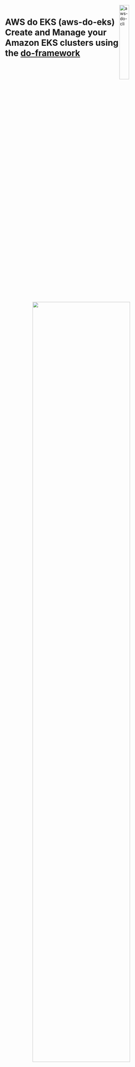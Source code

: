 <img alt="aws-do-cli" src="./aws-do-eks-1024.png" width="25%" align="right" />

# AWS do EKS (aws-do-eks) <br/> Create and Manage your Amazon EKS clusters using the [do-framework](https://bit.ly/do-framework)

<center><img src="aws-do-eks.png" width="80%"/> </br>

Fig. 1 - EKS cluster sample
</center>


## Overview
As described in the [Amazon EKS User Guide](https://docs.aws.amazon.com/eks/latest/userguide/create-cluster.html), creating an EKS cluster can be done using [eksctl](https://eksctl.io/usage/creating-and-managing-clusters/), the [AWS console](https://console.aws.amazon.com/eks/home#/clusters), or the [aws cli](https://docs.aws.amazon.com/cli/latest/userguide/cli-chap-install.html). There are also [other options](https://registry.terraform.io/modules/terraform-aws-modules/eks/aws/latest), however typically each tool has a learning curve and requires some proficiency.  
The Do framework strives to simplify DevOps and MLOps tasks by automating complex operations into intuitive action scripts. For example, instead of running an eksctl command with several command line arguments to create an EKS cluster, aws-do-eks provides an `eks-create.sh` script which wraps a collection of tools including eksctl and provides the end user with a simplified and intuitive experience. The only prerequisite needed to build and run this project is [Docker](https://docs.docker.com/get-docker/). The main use case of this project is to specify a desired cluster configuration, then create or manage the EKS cluster by executing a script. This process is described in further detail below.

## Configure
All necessary configuration items are centralized in two configuration files. The [`.env`](.env) file in the project's root contains all project-specific items and is used when building and running the project container. The [`wd/conf/eks.conf`](wd/conf/eks.conf) file contains all EKS specific configuration items and is used when running the action scripts to create, scale, or delete your EKS cluster. Heterogeneous clusters are supported. In `eks.conf` you can specify the list of nodegroups to be added to the cluster and at what scale. AWS Credentials can be configured at the instance level through an instance role or injected into the container that runs aws-do-eks using volume or secrets mounting. To configure credentials, run aws configure. Credentials you configure on the host will be mounted into the aws-do-eks container according to the VOL_MAP setting in `.env`.
Alternatively to [`eks.conf`](wd/conf/eks.conf) you may use a cluster manifest file [`wd/conf/eks.yaml`](wd/conf/eks.yaml). To use the manifest file instead of `eks.conf`, set the [`CONFIG` variable in eks.conf](/wd/conf/eks.conf#L16) to `yaml` instead of `conf`. The advantage of using a manifest file for defining the cluster is that it supports advanced options, which are not available through `eksctl`. For example, enabling of EFA networking is only supported via the manifest file. All supported options in the manifest are documented in the [`eks.yaml` schema](https://eksctl.io/usage/schema/).

## Build
This project follows the [Depend on Docker](https://github.com/iankoulski/depend-on-docker) template to build a container including all needed tools and utilities for creation and management of your EKS clusters. Please execute the [`./build.sh`](./build.sh) script to create the `aws-do-eks` container image. If desired, the image name or registry address can be modified in the project configuration file [`.env`](.env).

## Run
The [`./run.sh`](./run.sh) script starts the project container. After the container is started, use the [`./exec.sh`](./exec.sh) script to open a bash shell in the container. All necessary tools to allow creation, management, and operation of EKS are available in this shell. 

## EKS Create
Execute the [`./eks-create.sh`](Container-Root/eks/eks-create.sh) script to create the configured cluster. This operation will take a while as it involves creation of a VPC, Subnets, Autoscaling groups, the EKS cluster, its nodes and any other necessary resources. Upon successful completion of this process, your shell will be configured for `kubectl` access to the created EKS cluster. 

## EKS Status
To view the current status of the cluster execute the [`eks-status.sh`](Container-Root/eks/eks-status.sh) script. It will display the cluster information as well as details about any CPU, GPU, Inferentia nodegroups and fargate profiles in the cluster.

## EKS Scale
To set the sizes of your cluster node groups, update the [`eks.conf`](wd/conf/eks.conf) file, then run [`./eks-scale.sh`](Container-Root/eks/eks-scale.sh).

## EKS Delete
To decomission your cluster and remove all AWS resources associated with it, execute the [`./eks-delete.sh`](Container-Root/eks/eks-delete.sh) script. This is a destructive operation. If there is anything in your cluster that you need saved, please persist it outside of the cluster VPC before executing this script.

## Shell customiazations
When you open a shell into a running `aws-do-eks` container via `./exec.sh`, you will be able to execute `kubectl`, `aws`, and `eksctl` commands. There are other tools and shell customizations that are installed in the container for convenience.

### Tools and customizations
* [kubectx](https://github.com/ahmetb/kubectx) - show or set current Kubernetes context
* [kubens](https://github.com/ahmetb/kubectx) - show or set current namespace
* [kubetail](https://github.com/johanhaleby/kubetail/master/kubetail) - tail the logs of pods that have a name matching a specified pattern
* [kubectl-node-shell](https://github.com/kvaps/kubectl-node-shell) - open an interactive shell into a kubernetes node using a privileged mode (Do not use in production)
* [kubeps1](https://github.com/jonmosco/kube-ps1) - customize shell prompt with cluster info 

### Aliases
```
ll='ls -alh --color=auto'
k=kubectl
kc=kubectx
kn=kubens
kt=kubetail
ks=kube-shell
kon=kubeon
koff=kubeoff
```

## Other scripts

### Infrastructure
The [`eks`](Container-Root/eks) folder contains [`vpc`](Container-Root/eks/vpc), [`nodegroup`](Container-Root/eks/nodegroup), and [`fargateprofile`](Container-Root/eks/fargateprofile) subfolders. These subfolders contain module-level scripts that are used by the scripts in the main folder, however they can also be executed independently. To run one of those scripts independently, ensure that the environment variables tha are needed by the scripts are set before executing them. One way to do that is to source the eks.conf file. Running a module script individually will display information about any environment variables that are missing and could be defined with `export ENV_VAR=value`.

### Deployment
The [`deployment`](Container-Root/eks/deployment) folder contains scripts for deploying system-level capabilities like cluster-autoscaler, aws-load-balancer-controller, horizontal-pod-autoscaler, etc. to the EKS cluster. If you would like cluster-autoscaler deployed automatically when the cluster is created, set CLUSTER_AUTOSCALER_DEPLOY="true" in eks.conf. To deploy the cluster-autoscaler to an EKS cluster that has already been created, change your current directory to deployment/cluster-autoscaler, then execute [`./deploy-cluster-autoscaler.sh`](Container-Root/eks/deployment/cluster-autoscaler/deploy-cluster-autoscaler.sh). Follow a similar pattern for other deployments.

### Operations
The [`ops`](Container-Root/eks/ops) folder contains scripts for management and operation of workloads on the EKS cluster. The goal of these scripts is to provide shorthand for commonly used `kubectl` command lines. 

### Container
The project home folder offers a number of additional scripts for management of the aws-do-eks container.
* [`./login.sh`](./login.sh) - use the currently configured node aws settings to authenticate with the configured registry
* [`./push.sh`](./push.sh) - push aws-do-eks container image to configured registry
* [`./pull.sh`](./pull.sh) - pull aws-do-eks container image from a configured existing registry
* [`./status.sh`](./status.sh) - show current status of aws-do-eks container
* [`./start.sh`](./status.sh) - start the aws-do-eks container if is currently in "Exited" status
* [`./stop.sh`](./stop.sh) - stop and remove the aws-do-eks container
* [`./test.sh`](./test.sh) - run container unit tests

## Troubleshooting
* eksctl authentication errors - execute "aws configure --profile <profile_name>" and provide access key id and secret access key to configure access.
```
Create a new profile, different than default:
aws configure --profile <profile-name>

Update kubeconfig with profile::
aws eks update-kubeconfig --region <region> --name <cluster-name> --profile <profile-name>

Check that <profile-name> is in ~/.kube/config

user:
    exec:
      apiVersion: client.authentication.k8s.io/v1alpha1
      args:
      - --region
      - <region>
      - eks
      - get-token
      - --cluster-name
      - <cluster-name>
      command: aws
      env:
      - name: AWS_PROFILE
        value: <profile-name>
```

* timeouts from eksctl api - the cloudformation apis used by eksctl are throttled, normally eksctl will retry when a timeout occurs
* context deadline exceeded - when executing eksctl commands you may see this error message. In this case please retry running the same command after the failure occurs. The cloud formation stack may have completed successfully already, but that information may not be known to eksctl. Running the command again updates the status and checks if all necessary objects have been created. 

## Security

See [CONTRIBUTING](CONTRIBUTING.md#security-issue-notifications) for more information.

## License

This library is licensed under the MIT-0 License. See the [LICENSE](LICENSE) file.

## References

* [Docker](https://docker.com)
* [Kubernetes](https://kubernetes.io)
* [Amazon Web Services (AWS)](https://aws.amazon.com/)
* [Amazon EC2 Instance Types](https://aws.amazon.com/ec2/instance-types/)
* [Amazon Elastic Kubernetes Service (EKS)](https://aws.amazon.com/eks)
* [AWS Fargate](https://aws.amazon.com/fargate)
* [eksctl](https://docs.aws.amazon.com/eks/latest/userguide/eksctl.html)
* [eksctl yaml schema](https://eksctl.io/usage/schema/)
* [Depend on Docker Project](https://github.com/iankoulski/depend-on-docker)
